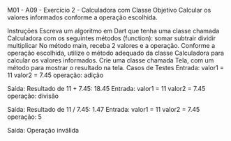 M01 - A09 - Exercício 2 - Calculadora com Classe
Objetivo
Calcular os valores informados conforme a operação escolhida.

Instruções
Escreva um algoritmo em Dart que tenha uma classe chamada Calculadora com os seguintes métodos (function):
somar
subtrair
dividir
multiplicar
No método main, receba 2 valores e a operação.
Conforme a operação escolhida, utilize o método adequado da classe Calculadora para calcular os valores informados.
Crie uma classe chamada Tela, com um método para mostrar o resultado na tela.
Casos de Testes
Entrada:
	valor1 = 11
	valor2 = 7.45
	operação: adição

Saída:
	Resultado de 11 + 7.45: 18.45
Entrada:
	valor1 = 11
	valor2 = 7.45
	operação: divisão

Saída:
	Resultado de 11 / 7.45: 1.47
Entrada:
	valor1 = 11
	valor2 = 7.45
	operação: 5

Saída:
	Operação inválida